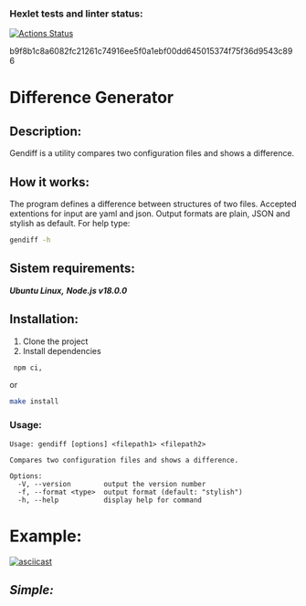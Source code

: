 ### Hexlet tests and linter status:
[![Actions Status](https://github.com/Venzelland/frontend-project-46/workflows/hexlet-check/badge.svg)](https://github.com/Venzelland/frontend-project-46/actions)

b9f8b1c8a6082fc21261c74916ee5f0a1ebf00dd645015374f75f36d9543c896

# Difference Generator

## **Description:**
Gendiff is a utility compares two configuration files and shows a difference.

## **How it works:**
The program defines a difference between structures of two files. Accepted extentions for input are yaml and json. Output formats are plain, JSON and stylish as default. For help type:
```bash
gendiff -h
```

## **Sistem requirements:**

  ***Ubuntu Linux,***
  ***Node.js v18.0.0***

## **Installation:**
1. Clone the project
2. Install dependencies

```bash
 npm ci,
 ```
 or
 ```bash
 make install
 ```
 ### **Usage:**
```
Usage: gendiff [options] <filepath1> <filepath2>

Compares two configuration files and shows a difference.

Options:
  -V, --version        output the version number
  -f, --format <type>  output format (default: "stylish")
  -h, --help           display help for command
```

# Example:
[![asciicast](https://asciinema.org/a/vT9ect2vacbaMiKhpmd2nCr5j.png)](https://asciinema.org/a/vT9ect2vacbaMiKhpmd2nCr5j)

  ## _Simple:_